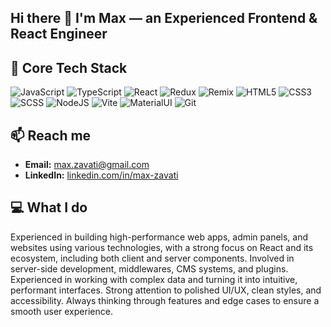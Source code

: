 ## Hi there 👋 I'm Max — an Experienced Frontend & React Engineer

## 🚀 Core Tech Stack
![JavaScript](https://img.shields.io/badge/-JavaScript-090909?style=for-the-badge&logo=JavaScript)
![TypeScript](https://img.shields.io/badge/-TypeScript-090909?style=for-the-badge&logo=TypeScript)
![React](https://img.shields.io/badge/-React-090909?style=for-the-badge&logo=react)
![Redux](https://img.shields.io/badge/-Redux-090909?style=for-the-badge&logo=redux)
![Remix](https://img.shields.io/badge/-Remix-090909?style=for-the-badge&logo=Remix&logoColor=white)
![HTML5](https://img.shields.io/badge/-HTML5-090909?style=for-the-badge&logo=HTML5)
![CSS3](https://img.shields.io/badge/-CSS3-090909?style=for-the-badge&logo=CSS3)
![SCSS](https://img.shields.io/badge/-SCSS-090909?style=for-the-badge&logo=SASS)
![NodeJS](https://img.shields.io/badge/-Node.js-090909?style=for-the-badge&logo=Node.js)
![Vite](https://img.shields.io/badge/-Vite-090909?style=for-the-badge&logo=Vite&logoColor=white)
![MaterialUI](https://img.shields.io/badge/-MaterialUI-090909?style=for-the-badge&logo=MUI)
![Git](https://img.shields.io/badge/-Git-090909?style=for-the-badge&logo=Git)

## 📫 Reach me
- **Email:** max.zavati@gmail.com  
- **LinkedIn:** [linkedin.com/in/max-zavati](https://www.linkedin.com/in/maxzavati)

## 💻 What I do
Experienced in building high-performance web apps, admin panels, and websites using various technologies, with a strong focus on React and its ecosystem, including both client and server components. Involved in server-side development, middlewares, CMS systems, and plugins. Experienced in working with complex data and turning it into intuitive, performant interfaces. Strong attention to polished UI/UX, clean styles, and accessibility. Always thinking through features and edge cases to ensure a smooth user experience.
